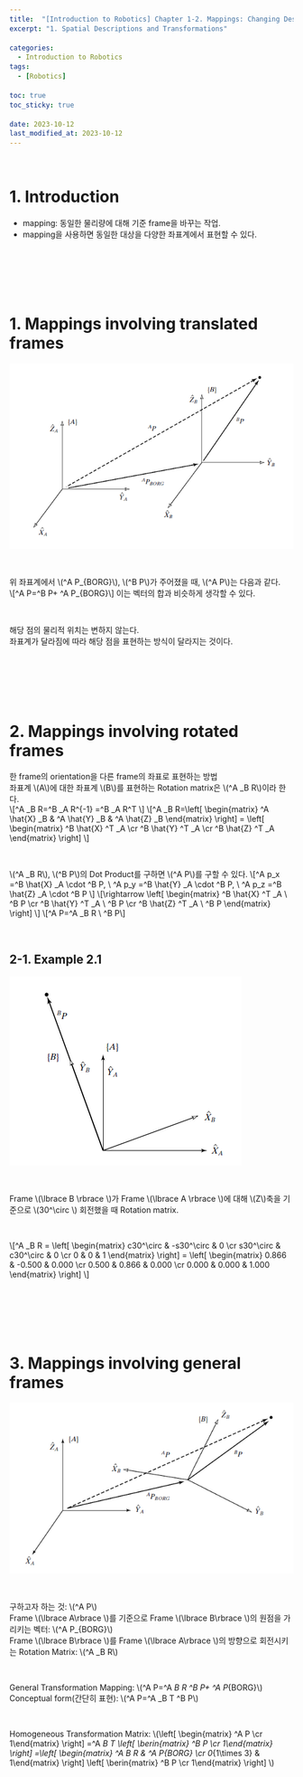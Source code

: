 ```yaml
---
title:  "[Introduction to Robotics] Chapter 1-2. Mappings: Changing Descriptions from Frame to Frame"
excerpt: "1. Spatial Descriptions and Transformations"

categories:
  - Introduction to Robotics
tags:
  - [Robotics]

toc: true
toc_sticky: true
 
date: 2023-10-12
last_modified_at: 2023-10-12
---
```


&nbsp;

# 1. Introduction
- mapping: 동일한 물리량에 대해 기준 frame을 바꾸는 작업.
- mapping을 사용하면 동일한 대상을 다양한 좌표계에서 표현할 수 있다.

&nbsp;

&nbsp;

&nbsp;

# 1. Mappings involving translated frames
![image](/assets/images/IR_Figure2.4.png)

&nbsp;

위 좌표계에서 \\(^A P_{BORG}\\), \\(^B P\\)가 주어졌을 때, \\(^A P\\)는 다음과 같다.\
\\[^A P=^B P+ ^A P_{BORG}\\]
이는 벡터의 합과 비슷하게 생각할 수 있다.

&nbsp;

해당 점의 물리적 위치는 변하지 않는다.\
좌표계가 달라짐에 따라 해당 점을 표현하는 방식이 달라지는 것이다.

&nbsp;

&nbsp;

&nbsp;

# 2. Mappings involving rotated frames
한 frame의 orientation을 다른 frame의 좌표로 표현하는 방법\
좌표계 \\(A\\)에 대한 좌표계 \\(B\\)를 표현하는 Rotation matrix은 \\(^A _B R\\)이라 한다.\
\\[^A _B R=^B _A R^{-1} =^B _A R^T \\]
\\[^A _B R=\left[ \begin{matrix} ^A \hat{X} _B & ^A \hat{Y} _B & ^A \hat{Z} _B \end{matrix} \right] = \left[ \begin{matrix} ^B \hat{X} ^T _A \cr ^B \hat{Y} ^T _A \cr ^B \hat{Z} ^T _A \end{matrix} \right] \\]

&nbsp;

\\(^A _B R\\), \\(^B P\\)의 Dot Product를 구하면 \\(^A P\\)를 구할 수 있다.
\\[^A p_x =^B \hat{X} _A \cdot ^B P, \ ^A p_y =^B \hat{Y} _A \cdot ^B P, \ ^A p_z =^B \hat{Z} _A \cdot ^B P \\]
\\[\rightarrow \left[ \begin{matrix} ^B \hat{X} ^T _A \ ^B P \cr ^B \hat{Y} ^T _A \ ^B P \cr ^B \hat{Z} ^T _A \ ^B P \end{matrix} \right] \\]
\\[^A P=^A _B R \ ^B P\\]

&nbsp;

## 2-1. Example 2.1
![image](/assets/images/IR_Figure2.6.png)

&nbsp;

Frame \\(\lbrace B \rbrace \\)가 Frame \\(\lbrace A \rbrace \\)에 대해 \\(Z\\)축을 기준으로 \\(30^\circ \\) 회전했을 때 Rotation matrix.

&nbsp;

\\[^A _B R = \left[ \begin{matrix} c30^\circ & -s30^\circ & 0 \cr s30^\circ & c30^\circ & 0 \cr 0 & 0 & 1 \end{matrix} \right] = \left[ \begin{matrix} 0.866 & -0.500 & 0.000 \cr 0.500 & 0.866 & 0.000 \cr 0.000 & 0.000 & 1.000 \end{matrix} \right] \\]

&nbsp;

&nbsp;

&nbsp;

# 3. Mappings involving general frames
![image](/assets/images/IR_Figure2.7.png)

&nbsp;

구하고자 하는 것: \\(^A P\\)\
Frame \\(\lbrace A\rbrace \\)를 기준으로 Frame \\(\lbrace B\rbrace \\)의 원점을 가리키는 벡터: \\(^A P_{BORG}\\)\
Frame \\(\lbrace B\rbrace \\)를 Frame \\(\lbrace A\rbrace \\)의 방향으로 회전시키는 Rotation Matrix: \\(^A _B R\\)

&nbsp;

General Transformation Mapping: \\(^A P=^A _B R ^B P+ ^A P_{BORG}\\)\
Conceptual form(간단히 표현): \\(^A P=^A _B T ^B P\\)

&nbsp;

Homogeneous Transformation Matrix: \\(\left[ \begin{matrix} ^A P \cr 1\end{matrix} \right] =^A _B T \left[ \berin{matrix} ^B P \cr 1\end{matrix} \right] =\left[ \begin{matrix} ^A _B R & ^A P_{BORG} \cr 0_{1\times 3} & 1\end{matrix} \right] \left[ \berin{matrix} ^B P \cr 1\end{matrix} \right] \\)
